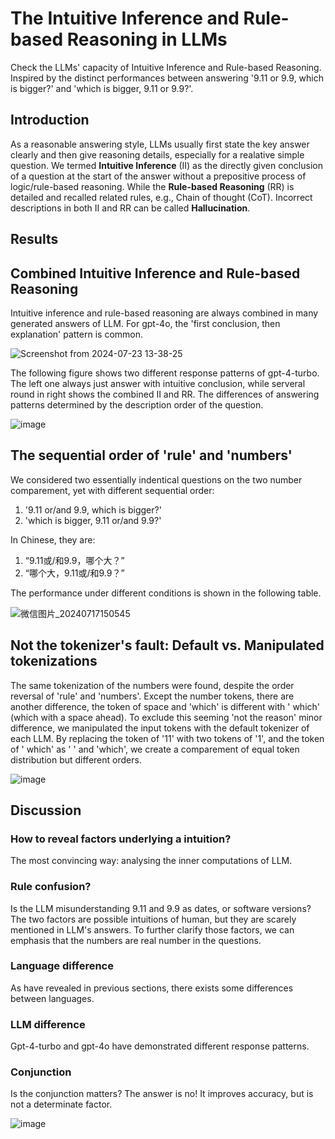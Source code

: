 # The Intuitive Inference and Rule-based Reasoning in LLMs
Check the LLMs' capacity of Intuitive Inference and Rule-based Reasoning. Inspired by the distinct performances between answering '9.11 or 9.9, which is bigger?'  and 'which is bigger, 9.11 or 9.9?'.

## Introduction
As a reasonable answering style, LLMs usually first state the key answer clearly and then give reasoning details, especially for a realative simple question. We termed **Intuitive Inference** (II) as the directly given conclusion of a question at the start of the answer without a prepositive process of logic/rule-based reasoning. While the **Rule-based Reasoning** (RR) is detailed and recalled related rules, e.g., Chain of thought (CoT). Incorrect descriptions in both II and RR can be called **Hallucination**.

## Results
## Combined Intuitive Inference and Rule-based Reasoning
Intuitive inference and rule-based reasoning are always combined in many generated answers of LLM. For gpt-4o, the 'first conclusion, then explanation' pattern is common.

![Screenshot from 2024-07-23 13-38-25](https://github.com/user-attachments/assets/598f0404-bd60-4fe5-82df-0211ca82a9cb)


The following figure shows two different response patterns of gpt-4-turbo. The left one always just answer with intuitive conclusion, while serveral round in right shows the combined II and RR. The differences of answering patterns determined by the description order of the question.

![image](https://github.com/user-attachments/assets/83425386-274d-46dc-800c-9ddbcc15023c)



## The sequential order of 'rule' and 'numbers'
We considered two essentially indentical questions on the two number comparement, yet with different sequential order:
1. '9.11 or/and 9.9, which is bigger?'
2. 'which is bigger, 9.11 or/and 9.9?'

In Chinese, they are:
1. “9.11或/和9.9，哪个大？”
2. “哪个大，9.11或/和9.9？”

The performance under different conditions is shown in the following table.

![微信图片_20240717150545](https://github.com/user-attachments/assets/c845798a-d023-4f93-817a-3394522fcad0)


## Not the tokenizer's fault: Default vs. Manipulated tokenizations
The same tokenization of the numbers were found, despite the order reversal of 'rule' and 'numbers'. Except the number tokens, there are another difference, the token of space and 'which' is different with ' which' (which with a space ahead). To exclude this seeming 'not the reason' minor difference, we manipulated the input tokens with the default tokenizer of each LLM. By replacing the token of '11' with two tokens of '1', and the token of ' which' as ' ' and 'which', we create a comparement of equal token distribution but different orders.

![image](https://github.com/user-attachments/assets/e4ade3b1-1f54-4fe4-97bb-cfc8b4e6f11c)


## Discussion

### How to reveal factors underlying a intuition?
The most convincing way: analysing the inner computations of LLM.

### Rule confusion?
Is the LLM misunderstanding 9.11 and 9.9 as dates, or software versions? The two factors are possible intuitions of human, but they are scarely mentioned in LLM's answers. To further clarify those factors, we can emphasis that the numbers are real number in the questions.

### Language difference
As have revealed in previous sections, there exists some differences between languages.

### LLM difference
Gpt-4-turbo and gpt-4o have demonstrated different response patterns.

### Conjunction
Is the conjunction matters? The answer is no! It improves accuracy, but is not a determinate factor.

![image](https://github.com/user-attachments/assets/924168d2-83e2-4b29-b8db-746cf1a3a32a)

